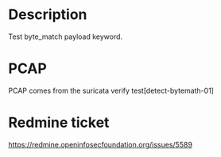 Description
===========
Test byte_match payload keyword.

PCAP
====
PCAP comes from the suricata verify test[detect-bytemath-01]

Redmine ticket
==============
https://redmine.openinfosecfoundation.org/issues/5589